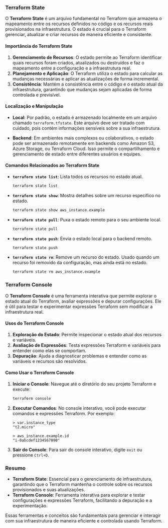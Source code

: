 ### **Terraform State**

O **Terraform State** é um arquivo fundamental no Terraform que armazena o mapeamento entre os recursos definidos no código e os recursos reais provisionados na infraestrutura. O estado é crucial para o Terraform gerenciar, atualizar e criar recursos de maneira eficiente e consistente.

#### **Importância do Terraform State**

1. **Gerenciamento de Recursos**: O estado permite ao Terraform identificar quais recursos foram criados, atualizados ou destruídos e faz o mapeamento entre a configuração e a infraestrutura real.
2. **Planejamento e Aplicação**: O Terraform utiliza o estado para calcular as mudanças necessárias e aplicar as atualizações de forma incremental.
3. **Consistência**: Mantém a consistência entre o código e o estado atual da infraestrutura, garantindo que mudanças sejam aplicadas de forma controlada e previsível.

#### **Localização e Manipulação**

- **Local**: Por padrão, o estado é armazenado localmente em um arquivo chamado `terraform.tfstate`. Este arquivo deve ser tratado com cuidado, pois contém informações sensíveis sobre a sua infraestrutura.

- **Backend**: Em ambientes mais complexos ou colaborativos, o estado pode ser armazenado remotamente em backends como Amazon S3, Azure Storage, ou Terraform Cloud. Isso permite o compartilhamento e gerenciamento de estado entre diferentes usuários e equipes.

#### **Comandos Relacionados ao Terraform State**

- **`terraform state list`**: Lista todos os recursos no estado atual.
  ```bash
  terraform state list
  ```

- **`terraform state show`**: Mostra detalhes sobre um recurso específico no estado.
  ```bash
  terraform state show aws_instance.example
  ```

- **`terraform state pull`**: Puxa o estado remoto para o seu ambiente local.
  ```bash
  terraform state pull
  ```

- **`terraform state push`**: Envia o estado local para o backend remoto.
  ```bash
  terraform state push
  ```

- **`terraform state rm`**: Remove um recurso do estado. Usado quando um recurso foi removido da configuração, mas ainda está no estado.
  ```bash
  terraform state rm aws_instance.example
  ```

### **Terraform Console**

O **Terraform Console** é uma ferramenta interativa que permite explorar o estado atual do Terraform, avaliar expressões e depurar configurações. Ele é útil para testar e experimentar expressões Terraform sem modificar a infraestrutura real.

#### **Usos do Terraform Console**

1. **Exploração do Estado**: Permite inspecionar o estado atual dos recursos e variáveis.
2. **Avaliação de Expressões**: Testa expressões Terraform e variáveis para entender como elas se comportam.
3. **Depuração**: Ajuda a diagnosticar problemas e entender como as variáveis e recursos são resolvidos.

#### **Como Usar o Terraform Console**

1. **Iniciar o Console**:
   Navegue até o diretório do seu projeto Terraform e execute:
   ```bash
   terraform console
   ```

2. **Executar Comandos**:
   No console interativo, você pode executar comandos e expressões Terraform. Por exemplo:
   ```hcl
   > var.instance_type
   "t2.micro"

   > aws_instance.example.id
   "i-0abcdef1234567890"
   ```

3. **Sair do Console**:
   Para sair do console interativo, digite `exit` ou pressione `Ctrl+D`.

### **Resumo**

- **Terraform State**: Essencial para o gerenciamento de infraestrutura, garantindo que o Terraform mantenha o controle sobre os recursos provisionados e suas atualizações.
- **Terraform Console**: Ferramenta interativa para explorar e testar configurações e expressões Terraform, facilitando a depuração e a experimentação.

Essas ferramentas e conceitos são fundamentais para gerenciar e interagir com sua infraestrutura de maneira eficiente e controlada usando Terraform.